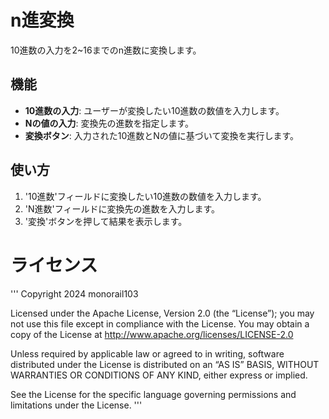# n進変換
10進数の入力を2~16までのn進数に変換します。

## 機能

- **10進数の入力**: ユーザーが変換したい10進数の数値を入力します。
- **Nの値の入力**: 変換先の進数を指定します。
- **変換ボタン**: 入力された10進数とNの値に基づいて変換を実行します。

## 使い方

1. '10進数'フィールドに変換したい10進数の数値を入力します。
2. 'N進数'フィールドに変換先の進数を入力します。
3. '変換'ボタンを押して結果を表示します。

# ライセンス
'''
Copyright 2024 monorail103

Licensed under the Apache License, Version 2.0 (the “License”);
you may not use this file except in compliance with the License.
You may obtain a copy of the License at
http://www.apache.org/licenses/LICENSE-2.0

Unless required by applicable law or agreed to in writing, software
distributed under the License is distributed on an “AS IS” BASIS,
WITHOUT WARRANTIES OR CONDITIONS OF ANY KIND, either express or implied.

See the License for the specific language governing permissions and
limitations under the License.
'''
